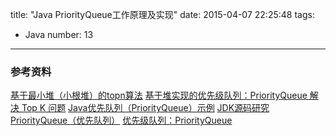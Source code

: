 title: "Java PriorityQueue工作原理及实现"
date: 2015-04-07 22:25:48
tags:
  - Java
number: 13
---

### 参考资料

[基于最小堆（小根堆）的topn算法](http://www.iteye.com/topic/1061958)
[基于堆实现的优先级队列：PriorityQueue 解决 Top K 问题](http://my.oschina.net/leejun2005/blog/135085)
[Java优先队列（PriorityQueue）示例](http://www.importnew.com/6932.html)
[JDK源码研究PriorityQueue（优先队列）](http://wlh0706-163-com.iteye.com/blog/1850125)
[优先级队列：PriorityQueue](http://cuisuqiang.iteye.com/blog/2019157)
